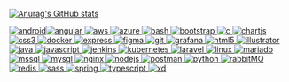 [![Anurag's GitHub stats](https://github-readme-stats.vercel.app/api?username=dandan2611&count_private=true&show_icons=true)](https://github.com/anuraghazra/github-readme-stats)

[![android](https://raw.githubusercontent.com/devicons/devicon/master/icons/android/android-original-wordmark.svg)](https://developer.android.com)[![angular](https://angular.io/assets/images/logos/angular/angular.svg) ](https://angular.io)[![aws](https://raw.githubusercontent.com/devicons/devicon/master/icons/amazonwebservices/amazonwebservices-original-wordmark.svg) ](https://aws.amazon.com)[![azure](https://www.vectorlogo.zone/logos/microsoft_azure/microsoft_azure-icon.svg) ](https://azure.microsoft.com/en-in/)[![bash](https://www.vectorlogo.zone/logos/gnu_bash/gnu_bash-icon.svg) ](https://www.gnu.org/software/bash/)[![bootstrap](https://raw.githubusercontent.com/devicons/devicon/master/icons/bootstrap/bootstrap-plain-wordmark.svg) ](https://getbootstrap.com)[![c](https://raw.githubusercontent.com/devicons/devicon/master/icons/c/c-original.svg) ](https://www.cprogramming.com/)[![chartjs](https://www.chartjs.org/media/logo-title.svg) ](https://www.chartjs.org)[![css3](https://raw.githubusercontent.com/devicons/devicon/master/icons/css3/css3-original-wordmark.svg) ](https://www.w3schools.com/css/)[![docker](https://raw.githubusercontent.com/devicons/devicon/master/icons/docker/docker-original-wordmark.svg) ](https://www.docker.com/)[![express](https://raw.githubusercontent.com/devicons/devicon/master/icons/express/express-original-wordmark.svg) ](https://expressjs.com)[![figma](https://www.vectorlogo.zone/logos/figma/figma-icon.svg) ](https://www.figma.com/)[![git](https://www.vectorlogo.zone/logos/git-scm/git-scm-icon.svg) ](https://git-scm.com/)[![grafana](https://www.vectorlogo.zone/logos/grafana/grafana-icon.svg) ](https://grafana.com)[![html5](https://raw.githubusercontent.com/devicons/devicon/master/icons/html5/html5-original-wordmark.svg) ](https://www.w3.org/html/)[![illustrator](https://www.vectorlogo.zone/logos/adobe_illustrator/adobe_illustrator-icon.svg) ](https://www.adobe.com/in/products/illustrator.html)[![java](https://raw.githubusercontent.com/devicons/devicon/master/icons/java/java-original.svg) ](https://www.java.com)[![javascript](https://raw.githubusercontent.com/devicons/devicon/master/icons/javascript/javascript-original.svg) ](https://developer.mozilla.org/en-US/docs/Web/JavaScript)[![jenkins](https://www.vectorlogo.zone/logos/jenkins/jenkins-icon.svg) ](https://www.jenkins.io)[![kubernetes](https://www.vectorlogo.zone/logos/kubernetes/kubernetes-icon.svg) ](https://kubernetes.io)[![laravel](https://raw.githubusercontent.com/devicons/devicon/master/icons/laravel/laravel-plain-wordmark.svg) ](https://laravel.com/)[![linux](https://raw.githubusercontent.com/devicons/devicon/master/icons/linux/linux-original.svg) ](https://www.linux.org/)[![mariadb](https://www.vectorlogo.zone/logos/mariadb/mariadb-icon.svg) ](https://mariadb.org/)[![mssql](https://www.svgrepo.com/show/303229/microsoft-sql-server-logo.svg) ](https://www.microsoft.com/en-us/sql-server)[![mysql](https://raw.githubusercontent.com/devicons/devicon/master/icons/mysql/mysql-original-wordmark.svg) ](https://www.mysql.com/)[![nginx](https://raw.githubusercontent.com/devicons/devicon/master/icons/nginx/nginx-original.svg) ](https://www.nginx.com)[![nodejs](https://raw.githubusercontent.com/devicons/devicon/master/icons/nodejs/nodejs-original-wordmark.svg) ](https://nodejs.org)[![postman](https://www.vectorlogo.zone/logos/getpostman/getpostman-icon.svg) ](https://postman.com)[![python](https://raw.githubusercontent.com/devicons/devicon/master/icons/python/python-original.svg) ](https://www.python.org)[![rabbitMQ](https://www.vectorlogo.zone/logos/rabbitmq/rabbitmq-icon.svg) ](https://www.rabbitmq.com)[![redis](https://raw.githubusercontent.com/devicons/devicon/master/icons/redis/redis-original-wordmark.svg) ](https://redis.io)[![sass](https://raw.githubusercontent.com/devicons/devicon/master/icons/sass/sass-original.svg) ](https://sass-lang.com)[![spring](https://www.vectorlogo.zone/logos/springio/springio-icon.svg) ](https://spring.io/)[![typescript](https://raw.githubusercontent.com/devicons/devicon/master/icons/typescript/typescript-original.svg) ](https://www.typescriptlang.org/)[![xd](https://cdn.worldvectorlogo.com/logos/adobe-xd.svg)](https://www.adobe.com/products/xd.html)
